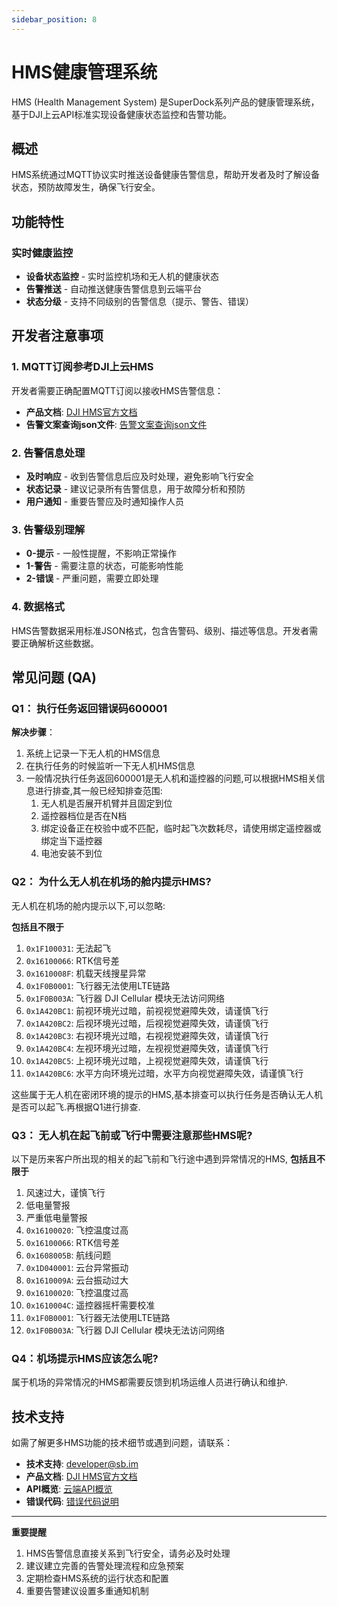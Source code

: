 ```yaml
---
sidebar_position: 8
---
```


# HMS健康管理系统

HMS (Health Management System) 是SuperDock系列产品的健康管理系统，基于DJI上云API标准实现设备健康状态监控和告警功能。

## 概述

HMS系统通过MQTT协议实时推送设备健康告警信息，帮助开发者及时了解设备状态，预防故障发生，确保飞行安全。

## 功能特性

### 实时健康监控
- **设备状态监控** - 实时监控机场和无人机的健康状态
- **告警推送** - 自动推送健康告警信息到云端平台
- **状态分级** - 支持不同级别的告警信息（提示、警告、错误）

## 开发者注意事项

### 1. MQTT订阅参考DJI上云HMS
开发者需要正确配置MQTT订阅以接收HMS告警信息：
- **产品文档**: [DJI HMS官方文档](https://developer.dji.com/doc/cloud-api-tutorial/cn/feature-set/dock-feature-set/hms.html)
- **告警文案查询json文件**: [告警文案查询json文件](https://terra-1-g.djicdn.com/fee90c2e03e04e8da67ea6f56365fc76/SDK%20%E6%96%87%E6%A1%A3/CloudAPI/hms.json)

### 2. 告警信息处理
- **及时响应** - 收到告警信息后应及时处理，避免影响飞行安全
- **状态记录** - 建议记录所有告警信息，用于故障分析和预防
- **用户通知** - 重要告警应及时通知操作人员

### 3. 告警级别理解
- **0-提示** - 一般性提醒，不影响正常操作
- **1-警告** - 需要注意的状态，可能影响性能
- **2-错误** - 严重问题，需要立即处理

### 4. 数据格式
HMS告警数据采用标准JSON格式，包含告警码、级别、描述等信息。开发者需要正确解析这些数据。

## 常见问题 (QA)

### Q1： 执行任务返回错误码600001

**解决步骤**：
1. 系统上记录一下无人机的HMS信息
2. 在执行任务的时候监听一下无人机HMS信息
3. 一般情况执行任务返回600001是无人机和遥控器的问题,可以根据HMS相关信息进行排查,其一般已经知排查范围:
   1. 无人机是否展开机臂并且固定到位
   2. 遥控器档位是否在N档
   3. 绑定设备正在校验中或不匹配，临时起飞次数耗尽，请使用绑定遥控器或绑定当下遥控器
   4. 电池安装不到位

### Q2： 为什么无人机在机场的舱内提示HMS?

无人机在机场的舱内提示以下,可以忽略:

**包括且不限于**
1. `0x1F100031`: 无法起飞
2. `0x16100066`: RTK信号差
3. `0x1610008F`: 机载天线搜星异常
4. `0x1F0B0001`: 飞行器无法使用LTE链路
5. `0x1F0B003A`: 飞行器 DJI Cellular 模块无法访问网络
6. `0x1A420BC1`: 前视环境光过暗，前视视觉避障失效，请谨慎飞行
7. `0x1A420BC2`: 后视环境光过暗，后视视觉避障失效，请谨慎飞行
8. `0x1A420BC3`: 右视环境光过暗，右视视觉避障失效，请谨慎飞行
9. `0x1A420BC4`: 左视环境光过暗，左视视觉避障失效，请谨慎飞行
10. `0x1A420BC5`: 上视环境光过暗，上视视觉避障失效，请谨慎飞行
11. `0x1A420BC6`: 水平方向环境光过暗，水平方向视觉避障失效，请谨慎飞行

这些属于无人机在密闭环境的提示的HMS,基本排查可以执行任务是否确认无人机是否可以起飞.再根据Q1进行排查.

### Q3： 无人机在起飞前或飞行中需要注意那些HMS呢?

以下是历来客户所出现的相关的起飞前和飞行途中遇到异常情况的HMS,
**包括且不限于**

1. 风速过大，谨慎飞行
2. 低电量警报
3. 严重低电量警报
4. `0x16100020`: 飞控温度过高
5. `0x16100066`: RTK信号差
6. `0x1608005B`: 航线问题
7. `0x1D040001`: 云台异常振动
8. `0x1610009A`: 云台振动过大
9. `0x16100020`: 飞控温度过高
10. `0x1610004C`: 遥控器摇杆需要校准
11. `0x1F0B0001`: 飞行器无法使用LTE链路
12. `0x1F0B003A`: 飞行器 DJI Cellular 模块无法访问网络



### Q4：机场提示HMS应该怎么呢?

属于机场的异常情况的HMS都需要反馈到机场运维人员进行确认和维护.


## 技术支持

如需了解更多HMS功能的技术细节或遇到问题，请联系：

- **技术支持**: developer@sb.im
- **产品文档**: [DJI HMS官方文档](https://developer.dji.com/doc/cloud-api-tutorial/cn/feature-set/dock-feature-set/hms.html)
- **API概览**: [云端API概览](./overview.md)
- **错误代码**: [错误代码说明](./error-codes.md)

---

**重要提醒**
1. HMS告警信息直接关系到飞行安全，请务必及时处理
2. 建议建立完善的告警处理流程和应急预案
3. 定期检查HMS系统的运行状态和配置
4. 重要告警建议设置多重通知机制
